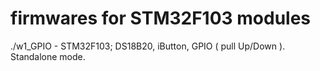 # firmwares for STM32F103 modules
./w1_GPIO - STM32F103; DS18B20, iButton, GPIO ( pull Up/Down ). Standalone mode.
